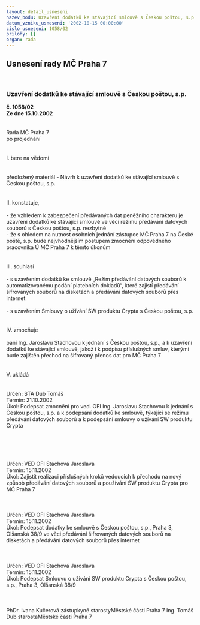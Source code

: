 ```yaml
---
layout: detail_usneseni
nazev_bodu: Uzavření dodatků ke stávající smlouvě s Českou poštou, s.p.
datum_vzniku_usneseni: '2002-10-15 00:00:00'
cislo_usneseni: 1058/02
prilohy: []
organ: rada
---
```

<div id="ucUsn_pList" class="usn">
	<span><h2>Usnesení rady MČ Praha 7 </h2>
<br></span><div class="standBody">
<span><h3>Uzavření dodatků ke stávající smlouvě s Českou poštou, s.p.</h3></span><div class="center">
		<strong>č. 1058/02</strong><br>
	</div>
<div class="center">
		<strong>Ze dne 15.10.2002</strong><br><br>
	</div>
<br>Rada MČ Praha 7<br>po projednání<br><br><br>I.	bere na vědomí<br><br> <br>předložený materiál - Návrh k uzavření dodatků ke stávající smlouvě s Českou poštou, s.p.<br><br><br>II.  konstatuje,<br><br>- že vzhledem k zabezpečení předávaných dat peněžního charakteru je uzavření dodatků ke stávající smlouvě ve věci režimu předávání datových souborů s Českou poštou, s.p. nezbytné<br>- že s ohledem na nutnost osobních jednání zástupce MČ Praha 7 na České poště, s.p. bude nejvhodnějším postupem zmocnění odpovědného pracovníka Ú MČ Praha 7 k těmto úkonům<br><br><br>III.	souhlasí <br><br>- s uzavřením dodatků ke smlouvě „Režim předávání datových souborů k automatizovanému podání platebních dokladů“, které zajistí předávání šifrovaných souborů na disketách a předávání datových souborů přes internet<br><br>- s uzavřením Smlouvy o užívání SW produktu Crypta s Českou poštou, s.p.<br><br><br>IV.	zmocňuje <br><br>paní Ing. Jaroslavu Stachovou k jednání s Českou poštou, s.p., a k uzavření dodatků ke stávající smlouvě, jakož i k podpisu příslušných smluv, kterými bude zajištěn přechod na šifrovaný přenos dat pro MČ Praha 7<br><br><br>V.	ukládá <br><br> <br>Určen:	STA Dub Tomáš<br>Termín: 21.10.2002<br>Úkol:	Podepsat zmocnění pro ved. OFI Ing. Jaroslavu Stachovou k jednání s Českou poštou, s.p. a k podepsání dodatků ke smlouvě, týkající se režimu předávání datových souborů a k podepsání smlouvy o užívání SW produktu Crypta<br> <br><br><br><br> <br>Určen:	VED OFI Stachová Jaroslava<br>Termín: 15.11.2002<br>Úkol:	Zajistit realizaci příslušných kroků vedoucích k přechodu na nový způsob předávání datových souborů a používání SW produktu Crypta pro MČ Praha 7<br> <br><br> <br>Určen:	VED OFI Stachová Jaroslava<br>Termín: 15.11.2002<br>Úkol:	Podepsat dodatky ke smlouvě s Českou poštou, s.p., Praha 3, Olšanská 38/9 ve věci předávání šifrovaných datových souborů na disketách a předávání datových souborů přes internet<br> <br><br> <br>Určen:	VED OFI Stachová Jaroslava<br>Termín: 15.11.2002<br>Úkol:	Podepsat Smlouvu o užívání SW produktu Crypta s Českou poštou, s.p., Praha 3, Olšanská 38/9<br> <br>	 <br>	<br>PhDr. Ivana Kučerová zástupkyně starostyMěstské části Praha 7	Ing. Tomáš Dub starostaMěstské části Praha 7<br>	<br><br>
</div>
</div>